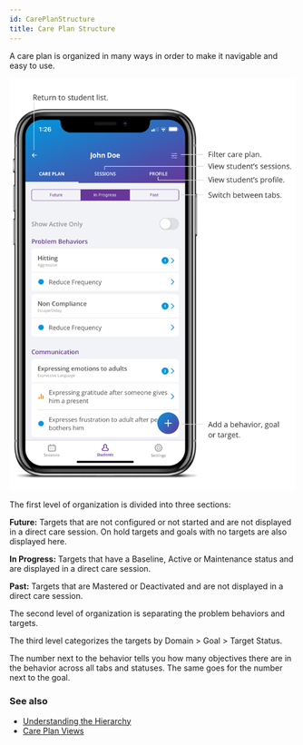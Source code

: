 ```yaml
---
id: CarePlanStructure
title: Care Plan Structure
---
```

A care plan is organized in many ways in order to make it navigable and easy to use.  

<img src="/img/CarePlanStructure.png" width="650" />

The first level of organization is divided into three sections: 

**Future:** Targets that are not configured or not started and are not displayed in a direct care session. On hold targets and goals with no targets are also displayed here. 

**In Progress:** Targets that have a Baseline, Active or Maintenance status and are displayed in a direct care session. 

**Past:** Targets that are Mastered or Deactivated and are not displayed in a direct care session. 

The second level of organization is separating the problem behaviors and targets.  

The third level categorizes the targets by Domain > Goal > Target Status. 

The number next to the behavior tells you how many objectives there are in the behavior across all tabs and statuses. The same goes for the number next to the goal. 

### See also
- [Understanding the Hierarchy](CarePlan/UnderstandingHierarchy.md)
- [Care Plan Views](CarePlan/CarePlanViews.md)